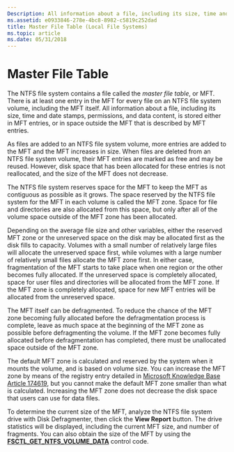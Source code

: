 ```yaml
---
Description: All information about a file, including its size, time and date stamps, permissions, and data content, is stored either in master file table (MFT) entries, or in space outside the MFT that is described by MFT entries.
ms.assetid: e0933846-278e-4bc8-8982-c5819c252dad
title: Master File Table (Local File Systems)
ms.topic: article
ms.date: 05/31/2018
---
```


# Master File Table

The NTFS file system contains a file called the *master file table*, or MFT. There is at least one entry in the MFT for every file on an NTFS file system volume, including the MFT itself. All information about a file, including its size, time and date stamps, permissions, and data content, is stored either in MFT entries, or in space outside the MFT that is described by MFT entries.

As files are added to an NTFS file system volume, more entries are added to the MFT and the MFT increases in size. When files are deleted from an NTFS file system volume, their MFT entries are marked as free and may be reused. However, disk space that has been allocated for these entries is not reallocated, and the size of the MFT does not decrease.

The NTFS file system reserves space for the MFT to keep the MFT as contiguous as possible as it grows. The space reserved by the NTFS file system for the MFT in each volume is called the MFT zone. Space for file and directories are also allocated from this space, but only after all of the volume space outside of the MFT zone has been allocated.

Depending on the average file size and other variables, either the reserved MFT zone or the unreserved space on the disk may be allocated first as the disk fills to capacity. Volumes with a small number of relatively large files will allocate the unreserved space first, while volumes with a large number of relatively small files allocate the MFT zone first. In either case, fragmentation of the MFT starts to take place when one region or the other becomes fully allocated. If the unreserved space is completely allocated, space for user files and directories will be allocated from the MFT zone. If the MFT zone is completely allocated, space for new MFT entries will be allocated from the unreserved space.

The MFT itself can be defragmented. To reduce the chance of the MFT zone becoming fully allocated before the defragmentation process is complete, leave as much space at the beginning of the MFT zone as possible before defragmenting the volume. If the MFT zone becomes fully allocated before defragmentation has completed, there must be unallocated space outside of the MFT zone.

The default MFT zone is calculated and reserved by the system when it mounts the volume, and is based on volume size. You can increase the MFT zone by means of the registry entry detailed in [Microsoft Knowledge Base Article 174619](https://go.microsoft.com/fwlink/p/?linkid=83991), but you cannot make the default MFT zone smaller than what is calculated. Increasing the MFT zone does not decrease the disk space that users can use for data files.

To determine the current size of the MFT, analyze the NTFS file system drive with Disk Defragmenter, then click the **View Report** button. The drive statistics will be displayed, including the current MFT size, and number of fragments. You can also obtain the size of the MFT by using the [**FSCTL\_GET\_NTFS\_VOLUME\_DATA**](https://msdn.microsoft.com/en-us/library/Aa364569(v=VS.85).aspx) control code.

 

 



